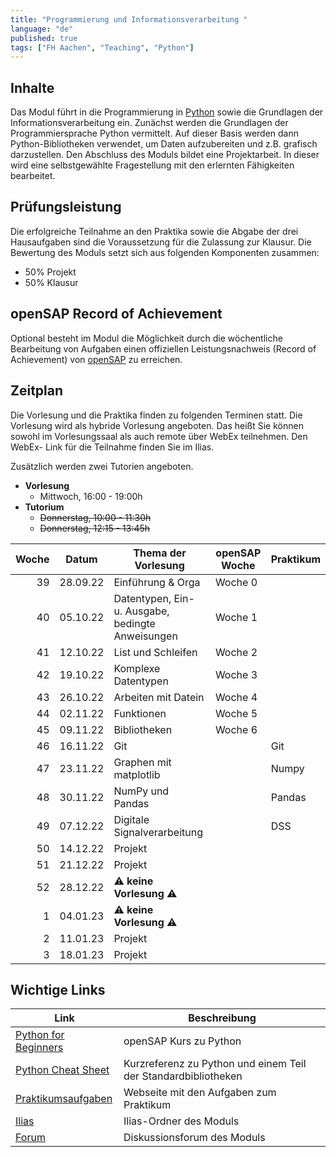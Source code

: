 ```yaml
---
title: "Programmierung und Informationsverarbeitung "
language: "de"
published: true
tags: ["FH Aachen", "Teaching", "Python"]
---
```


## Inhalte

Das Modul führt in die Programmierung in [Python](http://www.python.org)
sowie die Grundlagen der Informationsverarbeitung ein. Zunächst
werden die Grundlagen der Programmiersprache Python vermittelt.
Auf dieser Basis werden dann Python-Bibliotheken verwendet, um
Daten aufzubereiten und z.B. grafisch darzustellen. Den Abschluss
des Moduls bildet eine Projektarbeit. In dieser wird eine
selbstgewählte Fragestellung mit den erlernten Fähigkeiten bearbeitet.

## Prüfungsleistung

Die erfolgreiche Teilnahme an den Praktika sowie die Abgabe der drei
Hausaufgaben sind die Voraussetzung für die Zulassung zur Klausur. Die
Bewertung des Moduls setzt sich aus folgenden Komponenten zusammen:

- 50% Projekt
- 50% Klausur

## openSAP Record of Achievement

Optional besteht im Modul die Möglichkeit durch die wöchentliche Bearbeitung von Aufgaben
einen offiziellen Leistungsnachweis (Record of Achievement) von [openSAP](https://open.sap.com) zu erreichen.

## Zeitplan

Die Vorlesung und die Praktika finden zu folgenden Terminen statt. Die Vorlesung
wird als hybride Vorlesung angeboten. Das heißt Sie können sowohl im
Vorlesungssaal als auch remote über WebEx teilnehmen. Den WebEx-
Link für die Teilnahme finden Sie im Ilias.

Zusätzlich werden zwei Tutorien angeboten.

- **Vorlesung**
  - Mittwoch, 16:00 - 19:00h
- **Tutorium**
  - ~~Donnerstag, 10:00 - 11:30h~~
  - ~~Donnerstag, 12:15 - 13:45h~~

| Woche | Datum    | Thema der Vorlesung                               | openSAP Woche | Praktikum |
| ----: | -------- | ------------------------------------------------- | ------------- | --------- |
|    39 | 28.09.22 | Einführung & Orga                                 | Woche 0       |           |
|    40 | 05.10.22 | Datentypen, Ein- u. Ausgabe, bedingte Anweisungen | Woche 1       |           |
|    41 | 12.10.22 | List und Schleifen                                | Woche 2       |           |
|    42 | 19.10.22 | Komplexe Datentypen                               | Woche 3       |           |
|    43 | 26.10.22 | Arbeiten mit Datein                               | Woche 4       |           |
|    44 | 02.11.22 | Funktionen                                        | Woche 5       |           |
|    45 | 09.11.22 | Bibliotheken                                      | Woche 6       |           |
|    46 | 16.11.22 | Git                                               |               | Git       |
|    47 | 23.11.22 | Graphen mit matplotlib                            |               | Numpy     |
|    48 | 30.11.22 | NumPy und Pandas                                  |               | Pandas    |
|    49 | 07.12.22 | Digitale Signalverarbeitung                       |               | DSS       |
|    50 | 14.12.22 | Projekt                                           |               |           |
|    51 | 21.12.22 | Projekt                                           |               |           |
|    52 | 28.12.22 | ⚠️ **keine Vorlesung** ⚠️                         |               |           |
|     1 | 04.01.23 | ⚠️ **keine Vorlesung** ⚠️                         |               |           |
|     2 | 11.01.23 | Projekt                                           |               |           |
|     3 | 18.01.23 | Projekt                                           |               |           |

## Wichtige Links

| Link                                                                  | Beschreibung                                                   |
| --------------------------------------------------------------------- | -------------------------------------------------------------- |
| [Python for Beginners](https://open.sap.com/courses/python1)          | openSAP Kurs zu Python                                         |
| [Python Cheat Sheet](https://www.pythoncheatsheet.org/)               | Kurzreferenz zu Python und einem Teil der Standardbibliotheken |
| [Praktikumsaufgaben](http://wirtschaftsinformatik.fh-aachen.de/IT1/)  | Webseite mit den Aufgaben zum Praktikum                        |
| [Ilias](https://www.ili.fh-aachen.de/goto_elearning_crs_1003793.html) | Ilias-Ordner des Moduls                                        |
| [Forum](https://forum.drumm.sh)                                       | Diskussionsforum des Moduls                                    |
